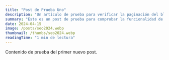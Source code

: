 ```yaml
---
title: "Post de Prueba Uno"
description: "Un artículo de prueba para verificar la paginación del blog."
summary: "Este es un post de prueba para comprobar la funcionalidad de la paginación."
date: 2024-04-15
image: /posts/seo2024.webp
thumbnail: /thumbs/seo2024.webp
readingTime: "1 min de lectura"
---
```


Contenido de prueba del primer nuevo post.
